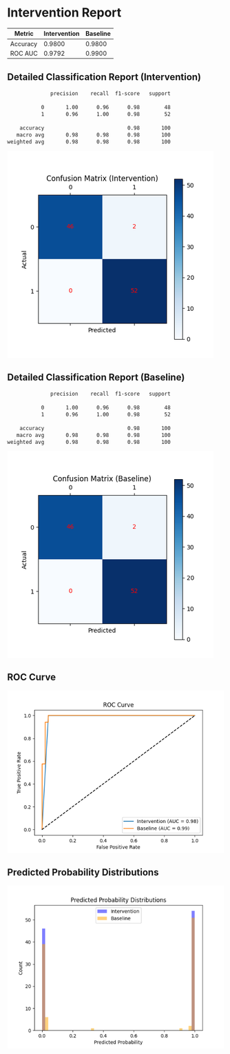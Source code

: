 
# Intervention Report

| Metric           | Intervention | Baseline |
|------------------|--------------|----------|
| Accuracy         | 0.9800     | 0.9800   |
| ROC AUC          | 0.9792     | 0.9900   |

## Detailed Classification Report (Intervention)

```
              precision    recall  f1-score   support

           0       1.00      0.96      0.98        48
           1       0.96      1.00      0.98        52

    accuracy                           0.98       100
   macro avg       0.98      0.98      0.98       100
weighted avg       0.98      0.98      0.98       100

```
![Confusion Matrix (Intervention)](/intervention_reports/f7030_m10.0_a100.0/confusion_matrix_intervention.png)

## Detailed Classification Report (Baseline)

```
              precision    recall  f1-score   support

           0       1.00      0.96      0.98        48
           1       0.96      1.00      0.98        52

    accuracy                           0.98       100
   macro avg       0.98      0.98      0.98       100
weighted avg       0.98      0.98      0.98       100

```
![Confusion Matrix (Baseline)](/intervention_reports/f7030_m10.0_a100.0/confusion_matrix_baseline.png)

## ROC Curve

![ROC Curve](/intervention_reports/f7030_m10.0_a100.0/roc_curve.png)

## Predicted Probability Distributions

![Probability Distributions](/intervention_reports/f7030_m10.0_a100.0/probability_distributions.png)
